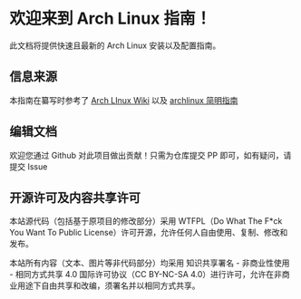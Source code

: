 # 欢迎来到 Arch Linux 指南！

此文档将提供快速且最新的 Arch Linux 安装以及配置指南。

## 信息来源

本指南在纂写时参考了 [Arch LInux Wiki](https://wiki.archlinuxcn.org/wiki/%E9%A6%96%E9%A1%B5) 以及 [archlinux 简明指南](https://arch.icekylin.online/guide/)

## 编辑文档

欢迎您通过 Github 对此项目做出贡献！只需为仓库提交 PP 即可，如有疑问，请提交 Issue

## 开源许可及内容共享许可

本站源代码（包括基于原项目的修改部分）采用 WTFPL（Do What The F*ck You Want To Public License）许可开源，允许任何人自由使用、复制、修改和发布。

本站所有内容（文本、图片等非代码部分）均采用 知识共享署名 - 非商业性使用 - 相同方式共享 4.0 国际许可协议（CC BY-NC-SA 4.0）进行许可，允许在非商业用途下自由共享和改编，须署名并以相同方式共享。
